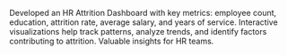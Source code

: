 Developed an HR Attrition Dashboard with key metrics: employee count, education, attrition rate, average salary, and years of service. Interactive visualizations help track patterns, analyze trends, and identify factors contributing to attrition. Valuable insights for HR teams.

